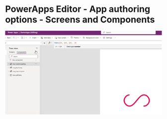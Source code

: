 # PowerApps Editor - App authoring options - Screens and Components

![AppAuthoringOptionsSC](/PowerApps/assets/Topic3/PAEDetails/2024-01-11_21-37-02.png)